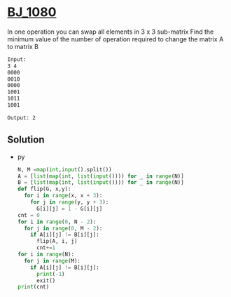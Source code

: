 # [BJ_1080](https://acmicpc.net/problem/1080)

In one operation you can swap all elements in 3 x 3 sub-matrix
Find the minimum value of the number of operation required to change the matrix A to matrix B

```txt
Input:
3 4
0000
0010
0000
1001
1011
1001

Output: 2
```

## Solution

* py

  ```py
  N, M =map(int,input().split())
  A = [list(map(int, list(input()))) for _ in range(N)]
  B = [list(map(int, list(input()))) for _ in range(N)]
  def flip(G, x,y):
    for i in range(x, x + 3):
      for j in range(y, y + 3):
        G[i][j] = 1 - G[i][j]
  cnt = 0
  for i in range(0, N - 2):
    for j in range(0, M - 2):
      if A[i][j] != B[i][j]:
        flip(A, i, j)
        cnt+=1
  for i in range(N):
    for j in range(M):
      if A[i][j] != B[i][j]:
        print(-1)
        exit()
  print(cnt)
  ```
